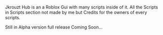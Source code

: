 Jkrouzt Hub is an a Roblox Gui with many scripts inside of it.
All the Scripts in Scripts section not made by me but Credits for the owners of every scripts.

Still in Alpha version full release Coming Soon...
